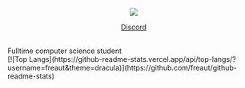 <p align="center">
    <a>
    <p align="center"><img src="https://discord.c99.nl/widget/theme-3/1115380701722853376.png"></p>
      <a href="https://discord.com/users/1115380701722853376"><p style="text-align: center;"align="center">Discord</p></a>
    </a><br>
    Fulltime computer science student <br>
    [![Top Langs](https://github-readme-stats.vercel.app/api/top-langs/?username=freaut&theme=dracula)](https://github.com/freaut/github-readme-stats)
</p>
